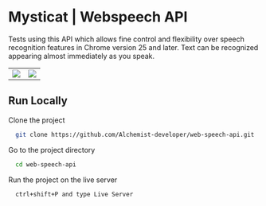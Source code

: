 # Mysticat | Webspeech API

Tests using this API which allows fine control and flexibility over speech recognition features in Chrome version 25 and later. Text can be recognized appearing almost immediately as you speak.

<table>
  <tr>
    <td valign="top"><img src="https://user-images.githubusercontent.com/88943961/182529533-db901c22-c1e1-4f85-b07e-0f3f649c8090.png"/></td>
    <td valign="top"><img src="https://user-images.githubusercontent.com/88943961/182529559-23a9a6fa-5907-418b-9833-a2863d11ff76.png"/></td>
  </tr>
</table>

## Run Locally

Clone the project

```bash
  git clone https://github.com/Alchemist-developer/web-speech-api.git
```

Go to the project directory

```bash
  cd web-speech-api
```

Run the project on the live server

```bash
  ctrl+shift+P and type Live Server
```
